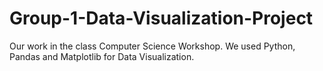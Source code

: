 # Group-1-Data-Visualization-Project
Our work in the class Computer Science Workshop. We used Python, Pandas and Matplotlib for Data Visualization.
